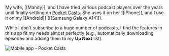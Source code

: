 My wife, [[Mandy]], and I have tried various podcast players over the years until finally settling on [Pocket Casts](https://pocketcasts.com/). She uses it on her [[iPhone]], and I use it on my [[Android]] ([[Samsung Galaxy A14]]).

While I don't subscribe to a huge number of podcasts, I find the features in this app fit my needs almost perfectly (e.g., automatically downloading episodes and adding them to my **Up Next** list).

![Mobile app - Pocket Casts](https://i.imgur.com/Rhn1M80.jpeg)
